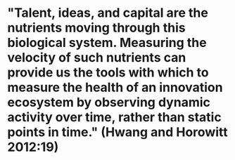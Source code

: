 # "Talent, ideas, and capital are the nutrients moving through this biological system. Measuring the velocity of such nutrients can provide us the tools with which to measure the health of an innovation ecosystem by observing dynamic activity over time, rather than static points in time." (Hwang and Horowitt 2012:19)